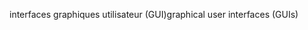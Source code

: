 <span data-ttu-id="645dd-101">interfaces graphiques utilisateur (GUI)</span><span class="sxs-lookup"><span data-stu-id="645dd-101">graphical user interfaces (GUIs)</span></span>